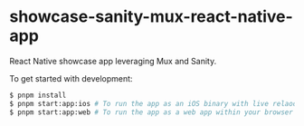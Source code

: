 # showcase-sanity-mux-react-native-app

React Native showcase app leveraging Mux and Sanity.

To get started with development:

```sh
$ pnpm install
$ pnpm start:app:ios # To run the app as an iOS binary with live relaod (requires Xcode)
$ pnpm start:app:web # To run the app as a web app within your browser
```
